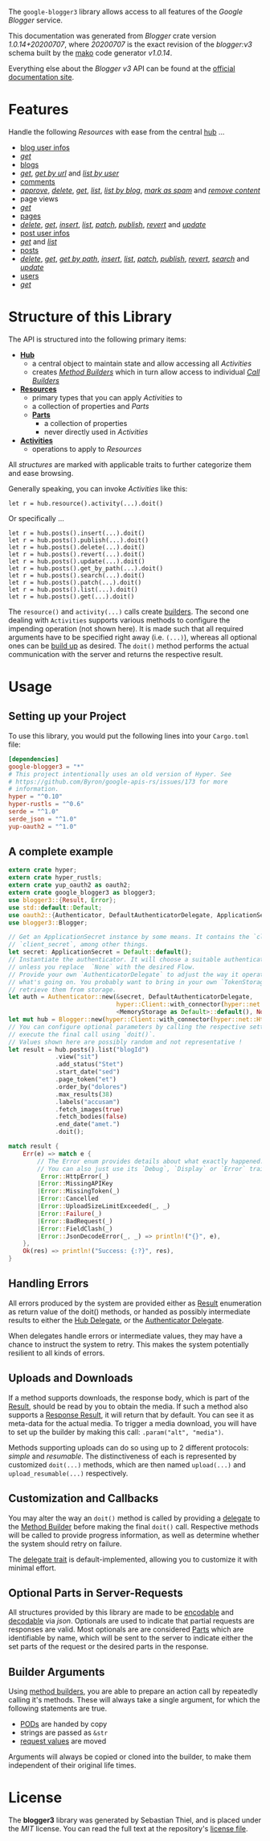 <!---
DO NOT EDIT !
This file was generated automatically from 'src/mako/api/README.md.mako'
DO NOT EDIT !
-->
The `google-blogger3` library allows access to all features of the *Google Blogger* service.

This documentation was generated from *Blogger* crate version *1.0.14+20200707*, where *20200707* is the exact revision of the *blogger:v3* schema built by the [mako](http://www.makotemplates.org/) code generator *v1.0.14*.

Everything else about the *Blogger* *v3* API can be found at the
[official documentation site](https://developers.google.com/blogger/docs/3.0/getting_started).
# Features

Handle the following *Resources* with ease from the central [hub](https://docs.rs/google-blogger3/1.0.14+20200707/google_blogger3/struct.Blogger.html) ... 

* [blog user infos](https://docs.rs/google-blogger3/1.0.14+20200707/google_blogger3/struct.BlogUserInfo.html)
 * [*get*](https://docs.rs/google-blogger3/1.0.14+20200707/google_blogger3/struct.BlogUserInfoGetCall.html)
* [blogs](https://docs.rs/google-blogger3/1.0.14+20200707/google_blogger3/struct.Blog.html)
 * [*get*](https://docs.rs/google-blogger3/1.0.14+20200707/google_blogger3/struct.BlogGetCall.html), [*get by url*](https://docs.rs/google-blogger3/1.0.14+20200707/google_blogger3/struct.BlogGetByUrlCall.html) and [*list by user*](https://docs.rs/google-blogger3/1.0.14+20200707/google_blogger3/struct.BlogListByUserCall.html)
* [comments](https://docs.rs/google-blogger3/1.0.14+20200707/google_blogger3/struct.Comment.html)
 * [*approve*](https://docs.rs/google-blogger3/1.0.14+20200707/google_blogger3/struct.CommentApproveCall.html), [*delete*](https://docs.rs/google-blogger3/1.0.14+20200707/google_blogger3/struct.CommentDeleteCall.html), [*get*](https://docs.rs/google-blogger3/1.0.14+20200707/google_blogger3/struct.CommentGetCall.html), [*list*](https://docs.rs/google-blogger3/1.0.14+20200707/google_blogger3/struct.CommentListCall.html), [*list by blog*](https://docs.rs/google-blogger3/1.0.14+20200707/google_blogger3/struct.CommentListByBlogCall.html), [*mark as spam*](https://docs.rs/google-blogger3/1.0.14+20200707/google_blogger3/struct.CommentMarkAsSpamCall.html) and [*remove content*](https://docs.rs/google-blogger3/1.0.14+20200707/google_blogger3/struct.CommentRemoveContentCall.html)
* page views
 * [*get*](https://docs.rs/google-blogger3/1.0.14+20200707/google_blogger3/struct.PageViewGetCall.html)
* [pages](https://docs.rs/google-blogger3/1.0.14+20200707/google_blogger3/struct.Page.html)
 * [*delete*](https://docs.rs/google-blogger3/1.0.14+20200707/google_blogger3/struct.PageDeleteCall.html), [*get*](https://docs.rs/google-blogger3/1.0.14+20200707/google_blogger3/struct.PageGetCall.html), [*insert*](https://docs.rs/google-blogger3/1.0.14+20200707/google_blogger3/struct.PageInsertCall.html), [*list*](https://docs.rs/google-blogger3/1.0.14+20200707/google_blogger3/struct.PageListCall.html), [*patch*](https://docs.rs/google-blogger3/1.0.14+20200707/google_blogger3/struct.PagePatchCall.html), [*publish*](https://docs.rs/google-blogger3/1.0.14+20200707/google_blogger3/struct.PagePublishCall.html), [*revert*](https://docs.rs/google-blogger3/1.0.14+20200707/google_blogger3/struct.PageRevertCall.html) and [*update*](https://docs.rs/google-blogger3/1.0.14+20200707/google_blogger3/struct.PageUpdateCall.html)
* [post user infos](https://docs.rs/google-blogger3/1.0.14+20200707/google_blogger3/struct.PostUserInfo.html)
 * [*get*](https://docs.rs/google-blogger3/1.0.14+20200707/google_blogger3/struct.PostUserInfoGetCall.html) and [*list*](https://docs.rs/google-blogger3/1.0.14+20200707/google_blogger3/struct.PostUserInfoListCall.html)
* [posts](https://docs.rs/google-blogger3/1.0.14+20200707/google_blogger3/struct.Post.html)
 * [*delete*](https://docs.rs/google-blogger3/1.0.14+20200707/google_blogger3/struct.PostDeleteCall.html), [*get*](https://docs.rs/google-blogger3/1.0.14+20200707/google_blogger3/struct.PostGetCall.html), [*get by path*](https://docs.rs/google-blogger3/1.0.14+20200707/google_blogger3/struct.PostGetByPathCall.html), [*insert*](https://docs.rs/google-blogger3/1.0.14+20200707/google_blogger3/struct.PostInsertCall.html), [*list*](https://docs.rs/google-blogger3/1.0.14+20200707/google_blogger3/struct.PostListCall.html), [*patch*](https://docs.rs/google-blogger3/1.0.14+20200707/google_blogger3/struct.PostPatchCall.html), [*publish*](https://docs.rs/google-blogger3/1.0.14+20200707/google_blogger3/struct.PostPublishCall.html), [*revert*](https://docs.rs/google-blogger3/1.0.14+20200707/google_blogger3/struct.PostRevertCall.html), [*search*](https://docs.rs/google-blogger3/1.0.14+20200707/google_blogger3/struct.PostSearchCall.html) and [*update*](https://docs.rs/google-blogger3/1.0.14+20200707/google_blogger3/struct.PostUpdateCall.html)
* [users](https://docs.rs/google-blogger3/1.0.14+20200707/google_blogger3/struct.User.html)
 * [*get*](https://docs.rs/google-blogger3/1.0.14+20200707/google_blogger3/struct.UserGetCall.html)




# Structure of this Library

The API is structured into the following primary items:

* **[Hub](https://docs.rs/google-blogger3/1.0.14+20200707/google_blogger3/struct.Blogger.html)**
    * a central object to maintain state and allow accessing all *Activities*
    * creates [*Method Builders*](https://docs.rs/google-blogger3/1.0.14+20200707/google_blogger3/trait.MethodsBuilder.html) which in turn
      allow access to individual [*Call Builders*](https://docs.rs/google-blogger3/1.0.14+20200707/google_blogger3/trait.CallBuilder.html)
* **[Resources](https://docs.rs/google-blogger3/1.0.14+20200707/google_blogger3/trait.Resource.html)**
    * primary types that you can apply *Activities* to
    * a collection of properties and *Parts*
    * **[Parts](https://docs.rs/google-blogger3/1.0.14+20200707/google_blogger3/trait.Part.html)**
        * a collection of properties
        * never directly used in *Activities*
* **[Activities](https://docs.rs/google-blogger3/1.0.14+20200707/google_blogger3/trait.CallBuilder.html)**
    * operations to apply to *Resources*

All *structures* are marked with applicable traits to further categorize them and ease browsing.

Generally speaking, you can invoke *Activities* like this:

```Rust,ignore
let r = hub.resource().activity(...).doit()
```

Or specifically ...

```ignore
let r = hub.posts().insert(...).doit()
let r = hub.posts().publish(...).doit()
let r = hub.posts().delete(...).doit()
let r = hub.posts().revert(...).doit()
let r = hub.posts().update(...).doit()
let r = hub.posts().get_by_path(...).doit()
let r = hub.posts().search(...).doit()
let r = hub.posts().patch(...).doit()
let r = hub.posts().list(...).doit()
let r = hub.posts().get(...).doit()
```

The `resource()` and `activity(...)` calls create [builders][builder-pattern]. The second one dealing with `Activities` 
supports various methods to configure the impending operation (not shown here). It is made such that all required arguments have to be 
specified right away (i.e. `(...)`), whereas all optional ones can be [build up][builder-pattern] as desired.
The `doit()` method performs the actual communication with the server and returns the respective result.

# Usage

## Setting up your Project

To use this library, you would put the following lines into your `Cargo.toml` file:

```toml
[dependencies]
google-blogger3 = "*"
# This project intentionally uses an old version of Hyper. See
# https://github.com/Byron/google-apis-rs/issues/173 for more
# information.
hyper = "^0.10"
hyper-rustls = "^0.6"
serde = "^1.0"
serde_json = "^1.0"
yup-oauth2 = "^1.0"
```

## A complete example

```Rust
extern crate hyper;
extern crate hyper_rustls;
extern crate yup_oauth2 as oauth2;
extern crate google_blogger3 as blogger3;
use blogger3::{Result, Error};
use std::default::Default;
use oauth2::{Authenticator, DefaultAuthenticatorDelegate, ApplicationSecret, MemoryStorage};
use blogger3::Blogger;

// Get an ApplicationSecret instance by some means. It contains the `client_id` and 
// `client_secret`, among other things.
let secret: ApplicationSecret = Default::default();
// Instantiate the authenticator. It will choose a suitable authentication flow for you, 
// unless you replace  `None` with the desired Flow.
// Provide your own `AuthenticatorDelegate` to adjust the way it operates and get feedback about 
// what's going on. You probably want to bring in your own `TokenStorage` to persist tokens and
// retrieve them from storage.
let auth = Authenticator::new(&secret, DefaultAuthenticatorDelegate,
                              hyper::Client::with_connector(hyper::net::HttpsConnector::new(hyper_rustls::TlsClient::new())),
                              <MemoryStorage as Default>::default(), None);
let mut hub = Blogger::new(hyper::Client::with_connector(hyper::net::HttpsConnector::new(hyper_rustls::TlsClient::new())), auth);
// You can configure optional parameters by calling the respective setters at will, and
// execute the final call using `doit()`.
// Values shown here are possibly random and not representative !
let result = hub.posts().list("blogId")
             .view("sit")
             .add_status("Stet")
             .start_date("sed")
             .page_token("et")
             .order_by("dolores")
             .max_results(38)
             .labels("accusam")
             .fetch_images(true)
             .fetch_bodies(false)
             .end_date("amet.")
             .doit();

match result {
    Err(e) => match e {
        // The Error enum provides details about what exactly happened.
        // You can also just use its `Debug`, `Display` or `Error` traits
         Error::HttpError(_)
        |Error::MissingAPIKey
        |Error::MissingToken(_)
        |Error::Cancelled
        |Error::UploadSizeLimitExceeded(_, _)
        |Error::Failure(_)
        |Error::BadRequest(_)
        |Error::FieldClash(_)
        |Error::JsonDecodeError(_, _) => println!("{}", e),
    },
    Ok(res) => println!("Success: {:?}", res),
}

```
## Handling Errors

All errors produced by the system are provided either as [Result](https://docs.rs/google-blogger3/1.0.14+20200707/google_blogger3/enum.Result.html) enumeration as return value of 
the doit() methods, or handed as possibly intermediate results to either the 
[Hub Delegate](https://docs.rs/google-blogger3/1.0.14+20200707/google_blogger3/trait.Delegate.html), or the [Authenticator Delegate](https://docs.rs/yup-oauth2/*/yup_oauth2/trait.AuthenticatorDelegate.html).

When delegates handle errors or intermediate values, they may have a chance to instruct the system to retry. This 
makes the system potentially resilient to all kinds of errors.

## Uploads and Downloads
If a method supports downloads, the response body, which is part of the [Result](https://docs.rs/google-blogger3/1.0.14+20200707/google_blogger3/enum.Result.html), should be
read by you to obtain the media.
If such a method also supports a [Response Result](https://docs.rs/google-blogger3/1.0.14+20200707/google_blogger3/trait.ResponseResult.html), it will return that by default.
You can see it as meta-data for the actual media. To trigger a media download, you will have to set up the builder by making
this call: `.param("alt", "media")`.

Methods supporting uploads can do so using up to 2 different protocols: 
*simple* and *resumable*. The distinctiveness of each is represented by customized 
`doit(...)` methods, which are then named `upload(...)` and `upload_resumable(...)` respectively.

## Customization and Callbacks

You may alter the way an `doit()` method is called by providing a [delegate](https://docs.rs/google-blogger3/1.0.14+20200707/google_blogger3/trait.Delegate.html) to the 
[Method Builder](https://docs.rs/google-blogger3/1.0.14+20200707/google_blogger3/trait.CallBuilder.html) before making the final `doit()` call. 
Respective methods will be called to provide progress information, as well as determine whether the system should 
retry on failure.

The [delegate trait](https://docs.rs/google-blogger3/1.0.14+20200707/google_blogger3/trait.Delegate.html) is default-implemented, allowing you to customize it with minimal effort.

## Optional Parts in Server-Requests

All structures provided by this library are made to be [encodable](https://docs.rs/google-blogger3/1.0.14+20200707/google_blogger3/trait.RequestValue.html) and 
[decodable](https://docs.rs/google-blogger3/1.0.14+20200707/google_blogger3/trait.ResponseResult.html) via *json*. Optionals are used to indicate that partial requests are responses 
are valid.
Most optionals are are considered [Parts](https://docs.rs/google-blogger3/1.0.14+20200707/google_blogger3/trait.Part.html) which are identifiable by name, which will be sent to 
the server to indicate either the set parts of the request or the desired parts in the response.

## Builder Arguments

Using [method builders](https://docs.rs/google-blogger3/1.0.14+20200707/google_blogger3/trait.CallBuilder.html), you are able to prepare an action call by repeatedly calling it's methods.
These will always take a single argument, for which the following statements are true.

* [PODs][wiki-pod] are handed by copy
* strings are passed as `&str`
* [request values](https://docs.rs/google-blogger3/1.0.14+20200707/google_blogger3/trait.RequestValue.html) are moved

Arguments will always be copied or cloned into the builder, to make them independent of their original life times.

[wiki-pod]: http://en.wikipedia.org/wiki/Plain_old_data_structure
[builder-pattern]: http://en.wikipedia.org/wiki/Builder_pattern
[google-go-api]: https://github.com/google/google-api-go-client

# License
The **blogger3** library was generated by Sebastian Thiel, and is placed 
under the *MIT* license.
You can read the full text at the repository's [license file][repo-license].

[repo-license]: https://github.com/Byron/google-apis-rsblob/master/LICENSE.md
